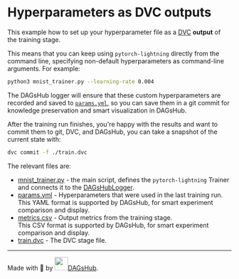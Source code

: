 # Hyperparameters as DVC outputs

This example how to set up your hyperparameter file as a [DVC](https://dvc.org) __output__ of the training stage.

This means that you can keep using `pytorch-lightning` directly from the command line, specifying non-default hyperparameters
as command-line arguments. For example:
```bash
python3 mnist_trainer.py --learning-rate 0.004
```

The DAGsHub logger will ensure that these custom hyperparameters are recorded and saved to [`params.yml`](params.yml), so you can save them
in a git commit for knowledge preservation and smart visualization in DAGsHub.  

After the training run finishes, you're happy with the results and want to commit them to git, DVC, and DAGsHub, you can
take a snapshot of the current state with: 
```bash
dvc commit -f ./train.dvc
``` 

The relevant files are:
* [mnist_trainer.py](mnist_trainer.py) - the main script, defines the `pytorch-lightning` Trainer and connects it to the
    [DAGsHubLogger](../../pytorch_lightning_dagshub/logger.py).
* [params.yml](params.yml) - Hyperparameters that were used in the last training run.
    This YAML format is supported by DAGsHub, for smart experiment comparison and display.
* [metrics.csv](metrics.csv) - Output metrics from the training stage. <br/>
    This CSV format is supported by DAGsHub, for smart experiment comparison and display.
* [train.dvc](train.dvc) - The DVC stage file. 

---

Made with 🐶 by [<img src="https://dagshub.com/img/favicon.svg" width=30 alt=""/>DAGsHub](https://dagshub.com/).
